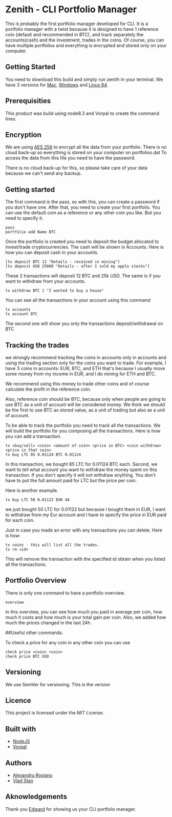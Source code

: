 # Zenith - CLI Portfolio Manager 

This is probably the first portfolio manager developed for CLI. It is a portfolio manager with a twist because it is designed to have 1 reference coin (default and recommended in BTC), and track separately the accounts(cash) and the investment, trades in the coins. Of course, you can have multiple portfolios and everything is encrypted and stored only on your computer.

## Getting Started

You need to download this build and simply run zenith in your terminal. We have 3 versions for [Mac](https://s3-us-west-1.amazonaws.com/zenithportfolio.com/zenith-macos-x64), [Windows](https://s3-us-west-1.amazonaws.com/zenithportfolio.com/zenith-win-x86.exe) and [Linux 64](https://s3-us-west-1.amazonaws.com/zenithportfolio.com/zenith-linux-x64).

## Prerequisities

This product was build using node8.3 and Vorpal to create the command lines.

## Encryption

We are using [AES 256](https://en.wikipedia.org/wiki/Advanced_Encryption_Standard) to encrypt all the data from your portfolio. There is no cloud back-up so everything is stored on your computer on portfolios.dat To access the data from this file you need to have the password.

There is no cloud back-up for this, so please take care of your data because we can't send any backup.

## Getting started

The first command is the pass, so with this, you can create a password if you don't have one. After that, you need to create your first portfolio. You can use the default coin as a reference or any other coin you like. But you need to specify it.

```
pass
portfolio add Name BTC
```


Once the portfolio is created you need to deposit the budget allocated to invest/trade cryptocurrencies. The cash will be shown in Accounts.
Here is how you can deposit cash in your accounts.

```
[tx deposit BTC 12 "Details - received in mining"]
[tx deposit USD 25000 "Details - after I sold my apple stocks"]
```

These 2 transactions will deposit 12 BTC and 25k USD. The same is if you want to withdraw from your accounts.

```
tx withdraw BTC 1 "I wanted to buy a house"
```

You can see all the transactions in your account using this command

```
tx accounts
tx account BTC
```

The second one will show you only the transactions deposit/withdrawal on BTC

## Tracking the trades

we strongly recommend tracking the coins in accounts only in accounts and using the trading section only for the coins you want to trade. For example, I have 3 coins in accounts: EUR, BTC, and ETH that's because I usually move some money from my income in EUR, and I do mining for ETH and BTC.

We recommend using this money to trade other coins and of course calculate the profit in the reference coin.

Also, reference coin should be BTC, because only when people are going to use BTC as a unit of account will be considered money. We think we should be the first to use BTC as stored value, as a unit of trading but also as a unit of account.

To be able to track the portfolio you need to track all the transactions. We will build the portfolio for you composing all the transactions. Here is how you can add a transaction.

```
tx <buy/sell> <coin> <amount of coin> <price in BTC> <coin withdraw> <price in that coin>
tx buy LTC 85 0.01124 BTC 0.01124
```

In this transaction, we bought 85 LTC for 0.01124 BTC each. Second, we want to tell what account you want to withdraw the money spent on this transaction. If you don't specify it will not withdraw anything. You don't have to put the full amount paid for LTC but the price per coin.


Here is another example.

```
tx buy LTC 50 0.01122 EUR 44
```

we just bought 50 LTC for 0.01122 but because I bought them in EUR, I want to withdraw from my Eur account and I have to specify the price in EUR paid for each coin.


Just in case you made an error with any transactions you can delete. Here is how:


```
tx coins - this will list all the trades.
tx rm <id>
```

This will remove the transaction with the specified id obtain when you listed all the transactions.

## Portfolio Overview

There is only one command to have a portfolio overview.

```
overview
```

In this overview, you can see how much you paid in average per coin, how much it costs and how much is your total gain per coin. Also, we added how much the prices changed in the last 24h.



##Useful other commands.

To check a price for any coin in any other coin you can use

```
check price <coin> <coin>
check price BTC USD
```

## Versioning

We use SemVer for versioning. This is the version


## Licence

This project is licensed under the MIT License.


## Built with

* [NodeJS](https://nodejs.org/en/)
* [Vorpal](http://vorpal.js.org)


## Authors

* [Alexandru Rosianu](http://twitter.com/aluxian)
* [Vlad Stan](http://twitter.com/vladstan)

## Aknowledgements

Thank you [Edward](https://github.com/eduardbulai) for showing us your CLI portfolio manager.
